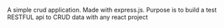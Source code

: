 A simple crud application.
Made with express.js.
Purpose is to build a test RESTFUL api to CRUD data with any react project
